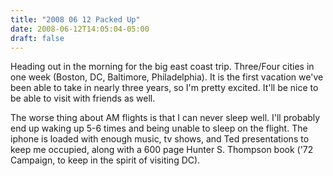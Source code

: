```yaml
---
title: "2008 06 12 Packed Up"
date: 2008-06-12T14:05:04-05:00
draft: false
---
```


Heading out in the morning for the big east coast trip. Three/Four cities in one week (Boston, DC, Baltimore, Philadelphia). It is the first vacation we've been able to take in nearly three years, so I'm pretty excited. It'll be nice to be able to visit with friends as well.

The worse thing about AM flights is that I can never sleep well. I'll probably end up waking up 5-6 times and being unable to sleep on the flight. The iphone is loaded with enough music, tv shows, and Ted presentations to keep me occupied, along with a 600 page Hunter S. Thompson book ('72 Campaign, to keep in the spirit of visiting DC).
